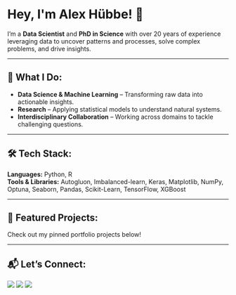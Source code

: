 # Hey, I'm Alex Hübbe! :wave:  

I’m a **Data Scientist** and **PhD in Science** with over 20 years of experience leveraging data to uncover patterns and processes, solve complex problems, and drive insights.

---

## :microscope: What I Do:
- **Data Science & Machine Learning** – Transforming raw data into actionable insights.  
- **Research** – Applying statistical models to understand natural systems.  
- **Interdisciplinary Collaboration** – Working across domains to tackle challenging questions.  

---

## :hammer_and_wrench: Tech Stack:
**Languages:** Python, R  
**Tools & Libraries:** Autogluon, Imbalanced-learn, Keras, Matplotlib, NumPy, Optuna, Seaborn, Pandas, Scikit-Learn, TensorFlow, XGBoost

---

## :rocket: Featured Projects:
Check out my pinned portfolio projects below!

---

## :mailbox_with_mail: Let’s Connect:
<div style="display: inline-block"> 
  <a href="https://www.linkedin.com/in/alexhubbe/" target="_blank"><img src="https://img.shields.io/badge/-LinkedIn-%230077B5?style=for-the-badge&logo=linkedin&logoColor=white" target="_blank"></a>  
  <a href = "mailto:alexhubbe[at]yahoo.com"><img src="https://img.shields.io/badge/Yahoo-6001D2?style=for-the-badge&logo=yahoo&logoColor=white" target="_blank"></a>  
  <a href="https://orcid.org/0000-0002-3226-0144" target="_blank"><img src="https://img.shields.io/badge/ORCID-A6CE39?style=for-the-badge&logo=orcid&logoColor=white" target="_blank"></a>  
</div>

